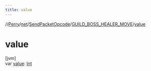 ```yaml
---
title: value
---
```

//[Perry](../../../../index.html)/[net](../../index.html)/[SendPacketOpcode](../index.html)/[GUILD_BOSS_HEALER_MOVE](index.html)/[value](value.html)



# value



[jvm]\
var [value](value.html): [Int](https://kotlinlang.org/api/latest/jvm/stdlib/kotlin/-int/index.html)




